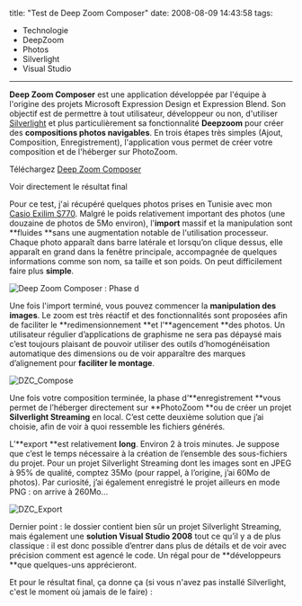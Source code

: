 title: "Test de Deep Zoom Composer"
date: 2008-08-09 14:43:58
tags:
  - Technologie
  - DeepZoom
  - Photos
  - Silverlight
  - Visual Studio
---

**Deep Zoom Composer** est une application développée par l'équipe à l'origine des projets Microsoft Expression Design et Expression Blend. Son objectif est de permettre à tout utilisateur, développeur ou non, d'utiliser [Silverlight](//fr.wikipedia.org/wiki/Microsoft_Silverlight) et plus particulièrement sa fonctionnalité **Deepzoom** pour créer des **compositions photos navigables**. En trois étapes très simples (Ajout, Composition, Enregistrement), l'application vous permet de créer votre composition et de l'héberger sur PhotoZoom.

Téléchargez [Deep Zoom Composer](//www.microsoft.com/en-us/download/details.aspx?id=24819)

Voir directement le résultat final

Pour ce test, j'ai récupéré quelques photos prises en Tunisie avec mon [Casio Exilim S770](//www.casio-europe.com/euro/exilim/exilimcard/exs770/). Malgré le poids relativement important des photos (une douzaine de photos de 5Mo environ), l'**import** massif et la manipulation sont **fluides **sans une augmentation notable de l'utilisation processeur. Chaque photo apparaît dans barre latérale et lorsqu’on clique dessus, elle apparaît en grand dans la fenêtre principale, accompagnée de quelques informations comme son nom, sa taille et son poids. On peut difficilement faire plus **simple**.

![Deep Zoom Composer&nbsp;: Phase d](/images/)

Une fois l'import terminé, vous pouvez commencer la **manipulation des images**. Le zoom est très réactif et des fonctionnalités sont proposées afin de faciliter le **redimensionnement **et l’**agencement **des photos. Un utilisateur régulier d’applications de graphisme ne sera pas dépaysé mais c’est toujours plaisant de pouvoir utiliser des outils d’homogénéisation automatique des dimensions ou de voir apparaître des marques d’alignement pour **faciliter le montage**.

![DZC_Compose](/images/)

Une fois votre composition terminée, la phase d’**enregistrement **vous permet de l’héberger directement sur **PhotoZoom **ou de créer un projet **Silverlight Streaming** en local. C’est cette deuxième solution que j’ai choisie, afin de voir à quoi ressemble les fichiers générés.

L’**export **est relativement **long**. Environ 2 à trois minutes. Je suppose que c’est le temps nécessaire à la création de l’ensemble des sous-fichiers du projet. Pour un projet Silverlight Streaming dont les images sont en JPEG à 95% de qualité, comptez 35Mo (pour rappel, à l’origine, j’ai 60Mo de photos). Par curiosité, j’ai également enregistré le projet ailleurs en mode PNG&nbsp;: on arrive à 260Mo…

![DZC_Export](/images/)

Dernier point&nbsp;: le dossier contient bien sûr un projet Silverlight Streaming, mais également une **solution Visual Studio 2008** tout ce qu’il y a de plus classique&nbsp;: il est donc possible d’entrer dans plus de détails et de voir avec précision comment est agencé le code. Un régal pour de **développeurs **que quelques-uns apprécieront.

<a name="result"></a>Et pour le résultat final, ça donne ça (si vous n'avez pas installé Silverlight, c'est le moment où jamais de le faire)&nbsp;: